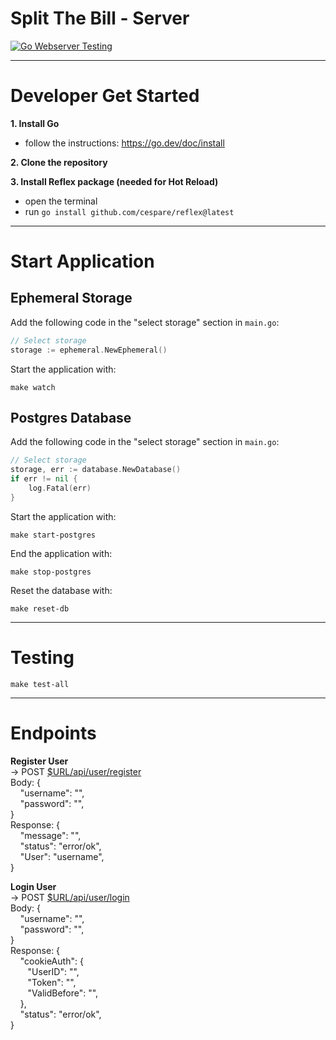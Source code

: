# Split The Bill - Server

[![Go Webserver Testing](https://github.com/lab-64/split-the-bill-server/actions/workflows/go.yml/badge.svg)](https://github.com/lab-64/split-the-bill-server/actions/workflows/go.yml)

---
# Developer Get Started
**1. Install Go**
- follow the instructions: https://go.dev/doc/install

**2. Clone the repository**

**3. Install Reflex package (needed for Hot Reload)**
- open the terminal
- run `go install github.com/cespare/reflex@latest`  

---

# Start Application

## Ephemeral Storage

Add the following code in the "select storage" section in `main.go`:
```go
// Select storage
storage := ephemeral.NewEphemeral()
```
Start the application with:
```shell
make watch
```

## Postgres Database

Add the following code in the "select storage" section in `main.go`:
```go
// Select storage
storage, err := database.NewDatabase()
if err != nil {
    log.Fatal(err)
}
```

Start the application with:
```shell
make start-postgres
```
End the application with:
```shell
make stop-postgres
```
Reset the database with:
```shell
make reset-db
```
---
# Testing

```shell
make test-all
```

---
# Endpoints

**Register User** <br />
-> POST [$URL/api/user/register](http://localhost:8080/api/user/register) <br />
Body: { <br />
&nbsp;&nbsp;&nbsp; "username": "", <br />
&nbsp;&nbsp;&nbsp; "password": "", <br />
} <br />
Response: { <br />
&nbsp;&nbsp;&nbsp; "message": "", <br />
&nbsp;&nbsp;&nbsp; "status": "error/ok", <br />
&nbsp;&nbsp;&nbsp; "User": "username", <br />
}


**Login User** <br />
-> POST [$URL/api/user/login](http://localhost:8080/api/user/login) <br />
Body: { <br />
&nbsp;&nbsp;&nbsp; "username": "", <br />
&nbsp;&nbsp;&nbsp; "password": "", <br />
} <br />
Response: { <br />
&nbsp;&nbsp;&nbsp; "cookieAuth": { <br />
&nbsp;&nbsp;&nbsp;&nbsp;&nbsp;&nbsp; "UserID": "", <br />
&nbsp;&nbsp;&nbsp;&nbsp;&nbsp;&nbsp; "Token": "", <br />
&nbsp;&nbsp;&nbsp;&nbsp;&nbsp;&nbsp; "ValidBefore": "", <br />
&nbsp;&nbsp;&nbsp; }, <br />
&nbsp;&nbsp;&nbsp; "status": "error/ok", <br />
} <br />
